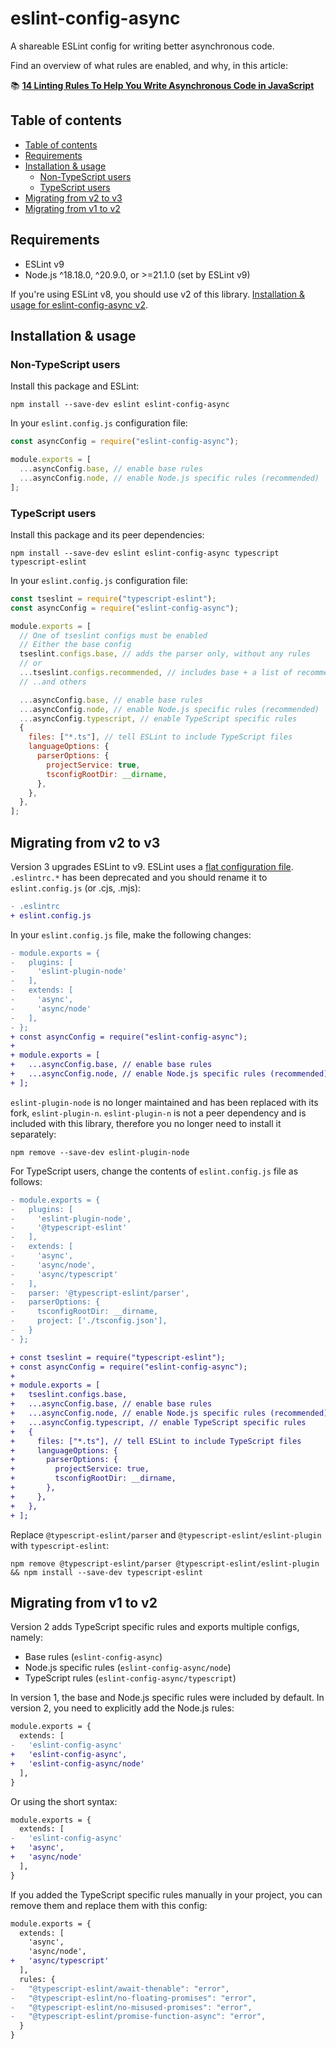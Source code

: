 # eslint-config-async

A shareable ESLint config for writing better asynchronous code.

Find an overview of what rules are enabled, and why, in this article:

📚 [**14 Linting Rules To Help You Write Asynchronous Code in JavaScript**](https://maximorlov.com/linting-rules-for-asynchronous-code-in-javascript/)

## Table of contents

- [Table of contents](#table-of-contents)
- [Requirements](#requirements)
- [Installation \& usage](#installation--usage)
  - [Non-TypeScript users](#non-typescript-users)
  - [TypeScript users](#typescript-users)
- [Migrating from v2 to v3](#migrating-from-v2-to-v3)
- [Migrating from v1 to v2](#migrating-from-v1-to-v2)

## Requirements

- ESLint v9
- Node.js ^18.18.0, ^20.9.0, or >=21.1.0 (set by ESLint v9)

If you're using ESLint v8, you should use v2 of this library. [Installation & usage for eslint-config-async v2](https://github.com/Maximization/eslint-config-async/blob/v2.0.3/README.md).

## Installation & usage

### Non-TypeScript users
Install this package and ESLint:

```shell
npm install --save-dev eslint eslint-config-async
```

In your `eslint.config.js` configuration file:

```js
const asyncConfig = require("eslint-config-async");

module.exports = [
  ...asyncConfig.base, // enable base rules
  ...asyncConfig.node, // enable Node.js specific rules (recommended)
];
```

### TypeScript users
Install this package and its peer dependencies:

```shell
npm install --save-dev eslint eslint-config-async typescript typescript-eslint
```

In your `eslint.config.js` configuration file:

```js
const tseslint = require("typescript-eslint");
const asyncConfig = require("eslint-config-async");

module.exports = [
  // One of tseslint configs must be enabled
  // Either the base config
  tseslint.configs.base, // adds the parser only, without any rules
  // or
  ...tseslint.configs.recommended, // includes base + a list of recommended rules
  // ..and others

  ...asyncConfig.base, // enable base rules
  ...asyncConfig.node, // enable Node.js specific rules (recommended)
  ...asyncConfig.typescript, // enable TypeScript specific rules
  {
    files: ["*.ts"], // tell ESLint to include TypeScript files
    languageOptions: {
      parserOptions: {
        projectService: true,
        tsconfigRootDir: __dirname,
      },
    },
  },
];
```

## Migrating from v2 to v3

Version 3 upgrades ESLint to v9. ESLint uses a [flat configuration file](https://eslint.org/docs/latest/use/configure/configuration-files). `.eslintrc.*` has been deprecated and you should rename it to `eslint.config.js` (or .cjs, .mjs):

```diff
- .eslintrc
+ eslint.config.js
```

In your `eslint.config.js` file, make the following changes:

```diff
- module.exports = {
-   plugins: [
-     'eslint-plugin-node'
-   ],
-   extends: [
-     'async',
-     'async/node'
-   ],
- };
+ const asyncConfig = require("eslint-config-async");
+
+ module.exports = [
+   ...asyncConfig.base, // enable base rules
+   ...asyncConfig.node, // enable Node.js specific rules (recommended)
+ ];
```

`eslint-plugin-node` is no longer maintained and has been replaced with its fork, `eslint-plugin-n`. `eslint-plugin-n` is not a peer dependency and is included with this library, therefore you no longer need to install it separately:

```shell
npm remove --save-dev eslint-plugin-node
```

For TypeScript users, change the contents of `eslint.config.js` file as follows:

```diff
- module.exports = {
-   plugins: [
-     'eslint-plugin-node',
-     '@typescript-eslint'
-   ],
-   extends: [
-     'async',
-     'async/node',
-     'async/typescript'
-   ],
-   parser: '@typescript-eslint/parser',
-   parserOptions: {
-     tsconfigRootDir: __dirname,
-     project: ['./tsconfig.json'],
-   }
- };

+ const tseslint = require("typescript-eslint");
+ const asyncConfig = require("eslint-config-async");
+
+ module.exports = [
+   tseslint.configs.base,
+   ...asyncConfig.base, // enable base rules
+   ...asyncConfig.node, // enable Node.js specific rules (recommended)
+   ...asyncConfig.typescript, // enable TypeScript specific rules
+   {
+     files: ["*.ts"], // tell ESLint to include TypeScript files
+     languageOptions: {
+       parserOptions: {
+         projectService: true,
+         tsconfigRootDir: __dirname,
+       },
+     },
+   },
+ ];
```

Replace `@typescript-eslint/parser` and `@typescript-eslint/eslint-plugin` with `typescript-eslint`:

```shell
npm remove @typescript-eslint/parser @typescript-eslint/eslint-plugin && npm install --save-dev typescript-eslint
```

## Migrating from v1 to v2

Version 2 adds TypeScript specific rules and exports multiple configs, namely:

- Base rules (`eslint-config-async`)
- Node.js specific rules (`eslint-config-async/node`)
- TypeScript rules (`eslint-config-async/typescript`)

In version 1, the base and Node.js specific rules were included by default. In version 2, you need to explicitly add the Node.js rules:

```diff
module.exports = {
  extends: [
-   'eslint-config-async'
+   'eslint-config-async',
+   'eslint-config-async/node'
  ],
}
```

Or using the short syntax:

```diff
module.exports = {
  extends: [
-   'eslint-config-async'
+   'async',
+   'async/node'
  ],
}
```

If you added the TypeScript specific rules manually in your project, you can remove them and replace them with this config:

```diff
module.exports = {
  extends: [
    'async',
    'async/node',
+   'async/typescript'
  ],
  rules: {
-   "@typescript-eslint/await-thenable": "error",
-   "@typescript-eslint/no-floating-promises": "error",
-   "@typescript-eslint/no-misused-promises": "error",
-   "@typescript-eslint/promise-function-async": "error",
  }
}
```

